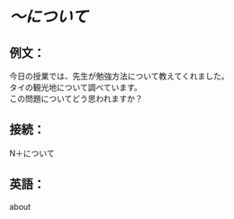 # *～について*
## 例文：
今日の授業では、先生が勉強方法について教えてくれました。  
タイの観光地について調べています。  
この問題についてどう思われますか？  
## 接続：
N＋について
## 英語：
about
